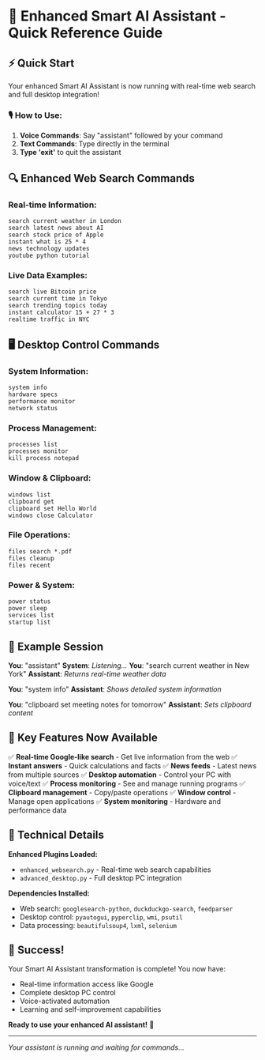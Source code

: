 # 🚀 Enhanced Smart AI Assistant - Quick Reference Guide

## ⚡ Quick Start

Your enhanced Smart AI Assistant is now running with real-time web search and full desktop integration!

### 🎙️ How to Use:
1. **Voice Commands**: Say "assistant" followed by your command
2. **Text Commands**: Type directly in the terminal
3. **Type 'exit'** to quit the assistant

## 🔍 Enhanced Web Search Commands

### Real-time Information:
```
search current weather in London
search latest news about AI
search stock price of Apple
instant what is 25 * 4
news technology updates
youtube python tutorial
```

### Live Data Examples:
```
search live Bitcoin price
search current time in Tokyo
search trending topics today
instant calculator 15 + 27 * 3
realtime traffic in NYC
```

## 🖥️ Desktop Control Commands

### System Information:
```
system info
hardware specs
performance monitor
network status
```

### Process Management:
```
processes list
processes monitor
kill process notepad
```

### Window & Clipboard:
```
windows list
clipboard get
clipboard set Hello World
windows close Calculator
```

### File Operations:
```
files search *.pdf
files cleanup
files recent
```

### Power & System:
```
power status
power sleep
services list
startup list
```

## 🎯 Example Session

**You**: "assistant"
**System**: *Listening...*
**You**: "search current weather in New York"
**Assistant**: *Returns real-time weather data*

**You**: "system info"
**Assistant**: *Shows detailed system information*

**You**: "clipboard set meeting notes for tomorrow"
**Assistant**: *Sets clipboard content*

## 🌟 Key Features Now Available

✅ **Real-time Google-like search** - Get live information from the web
✅ **Instant answers** - Quick calculations and facts
✅ **News feeds** - Latest news from multiple sources
✅ **Desktop automation** - Control your PC with voice/text
✅ **Process monitoring** - See and manage running programs
✅ **Clipboard management** - Copy/paste operations
✅ **Window control** - Manage open applications
✅ **System monitoring** - Hardware and performance data

## 🔧 Technical Details

**Enhanced Plugins Loaded:**
- `enhanced_websearch.py` - Real-time web search capabilities
- `advanced_desktop.py` - Full desktop PC integration

**Dependencies Installed:**
- Web search: `googlesearch-python`, `duckduckgo-search`, `feedparser`
- Desktop control: `pyautogui`, `pyperclip`, `wmi`, `psutil`
- Data processing: `beautifulsoup4`, `lxml`, `selenium`

## 🎉 Success!

Your Smart AI Assistant transformation is complete! You now have:
- Real-time information access like Google
- Complete desktop PC control
- Voice-activated automation
- Learning and self-improvement capabilities

**Ready to use your enhanced AI assistant!** 🚀

---
*Your assistant is running and waiting for commands...*
